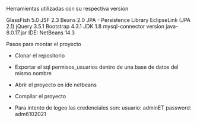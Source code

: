 Herramientas utilizadas con su respectiva version

GlassFish 5.0
JSF 2.3
Beans 2.0
JPA - Persistence Library EclipseLink (JPA 2.1)
jQuery 3.5.1
Bootstrap 4.3.1
JDK 1.8
mysql-connector version java-8.0.17.jar
IDE: NetBeans 14.3

Pasos para montar el proyecto

- Clonar el repositorio

- Exportar el sql permisos_usuarios dentro de una base de datos del mismo nombre

- Abrir el proyecto en ide netbeans

- Compilar el proyecto

- Para intento de logeo las credenciales son:
	usuario: adminET
	password: adm6102021
